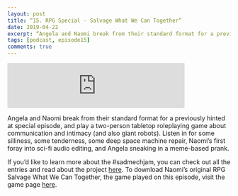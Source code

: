```yaml
---
layout: post
title: “15. RPG Special - Salvage What We Can Together”
date: 2019-04-22
excerpt: “Angela and Naomi break from their standard format for a previously hinted at special episode, and play a two-person tabletop roleplaying game about communication and intimacy (and also giant robots).”
tags: [podcast, episode15]
comments: true
---
```

<iframe src="https://anchor.fm/queerly-yours/embed/episodes/15--RPG-Special---Salvage-What-We-Can-Together-e3q925" height="102px" width="400px" frameborder="0" scrolling="no"></iframe>

Angela and Naomi break from their standard format for a previously hinted at special episode, and play a two-person tabletop roleplaying game about communication and intimacy (and also giant robots). Listen in for some silliness, some tenderness, some deep space machine repair, Naomi’s first foray into sci-fi audio editing, and Angela sneaking in a meme-based prank.

If you’d like to learn more about the #sadmechjam, you can check out all the entries and read about the project <a href="https://itch.io/jam/sad-mecha-game-jam">here</a>. To download Naomi’s original RPG Salvage What We Can Together, the game played on this episode, visit the game page <a href="https://beatingthebinary.itch.io/salvage-what-we-can-together">here</a>.

